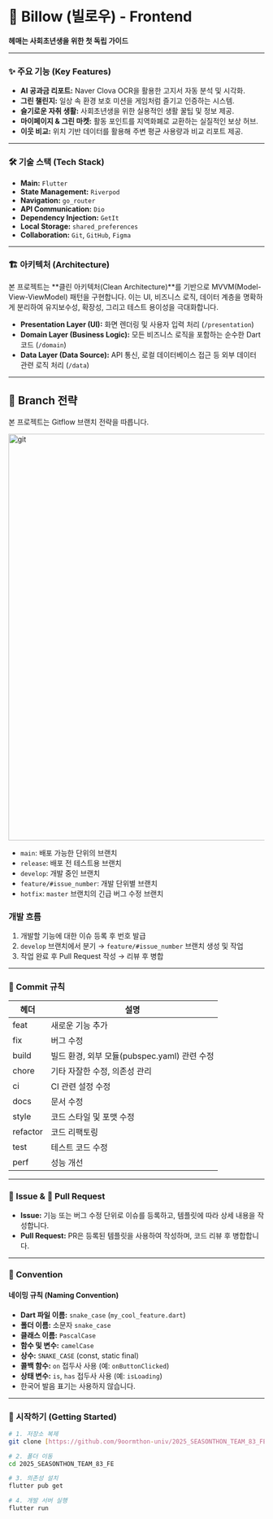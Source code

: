 # 🧾 Billow (빌로우) - Frontend

**헤매는 사회초년생을 위한 첫 독립 가이드**

---

### **✨ 주요 기능 (Key Features)**

- **AI 공과금 리포트:** Naver Clova OCR을 활용한 고지서 자동 분석 및 시각화.
- **그린 챌린지:** 일상 속 환경 보호 미션을 게임처럼 즐기고 인증하는 시스템.
- **슬기로운 자취 생활:** 사회초년생을 위한 실용적인 생활 꿀팁 및 정보 제공.
- **마이페이지 & 그린 마켓:** 활동 포인트를 지역화폐로 교환하는 실질적인 보상 허브.
- **이웃 비교:** 위치 기반 데이터를 활용해 주변 평균 사용량과 비교 리포트 제공.

---

### **🛠️ 기술 스택 (Tech Stack)**

- **Main:** `Flutter`
- **State Management:** `Riverpod`
- **Navigation:** `go_router`
- **API Communication:** `Dio`
- **Dependency Injection:** `GetIt`
- **Local Storage:** `shared_preferences`
- **Collaboration:** `Git`, `GitHub`, `Figma`

---

### **🏗️ 아키텍처 (Architecture)**

본 프로젝트는 **클린 아키텍처(Clean Architecture)**를 기반으로 MVVM(Model-View-ViewModel) 패턴을 구현합니다. 이는 UI, 비즈니스 로직, 데이터 계층을 명확하게 분리하여 유지보수성, 확장성, 그리고 테스트 용이성을 극대화합니다.

- **Presentation Layer (UI):** 화면 렌더링 및 사용자 입력 처리 (`/presentation`)
- **Domain Layer (Business Logic):** 모든 비즈니스 로직을 포함하는 순수한 Dart 코드 (`/domain`)
- **Data Layer (Data Source):** API 통신, 로컬 데이터베이스 접근 등 외부 데이터 관련 로직 처리 (`/data`)

---

## 🌿 Branch 전략

본 프로젝트는 Gitflow 브랜치 전략을 따릅니다.

<img width="600" height="800" alt="git" src="https://github.com/user-attachments/assets/6754c9a1-072e-4b74-b10d-a885f6887de4" />

- `main`: 배포 가능한 단위의 브랜치
- `release`: 배포 전 테스트용 브랜치
- `develop`: 개발 중인 브랜치
- `feature/#issue_number`: 개발 단위별 브랜치
- `hotfix`: `master` 브랜치의 긴급 버그 수정 브랜치

### 개발 흐름
1. 개발할 기능에 대한 이슈 등록 후 번호 발급  
2. `develop` 브랜치에서 분기 → `feature/#issue_number` 브랜치 생성 및 작업  
3. 작업 완료 후 Pull Request 작성 → 리뷰 후 병합  

---

### **📝 Commit 규칙**

| 헤더 | 설명 |
|---|---|
| feat | 새로운 기능 추가 |
| fix | 버그 수정 |
| build | 빌드 환경, 외부 모듈(pubspec.yaml) 관련 수정 |
| chore | 기타 자잘한 수정, 의존성 관리 |
| ci | CI 관련 설정 수정 |
| docs | 문서 수정 |
| style | 코드 스타일 및 포맷 수정 |
| refactor | 코드 리팩토링 |
| test | 테스트 코드 수정 |
| perf | 성능 개선 |

---

### **📌 Issue & 🔀 Pull Request**

- **Issue:** 기능 또는 버그 수정 단위로 이슈를 등록하고, 템플릿에 따라 상세 내용을 작성합니다.
- **Pull Request:** PR은 등록된 템플릿을 사용하여 작성하며, 코드 리뷰 후 병합합니다.

---

### **🎯 Convention**

#### **네이밍 규칙 (Naming Convention)**

- **Dart 파일 이름:** `snake_case` (`my_cool_feature.dart`)
- **폴더 이름:** 소문자 `snake_case`
- **클래스 이름:** `PascalCase`
- **함수 및 변수:** `camelCase`
- **상수:** `SNAKE_CASE` (const, static final)
- **콜백 함수:** `on` 접두사 사용 (예: `onButtonClicked`)
- **상태 변수:** `is`, `has` 접두사 사용 (예: `isLoading`)
- 한국어 발음 표기는 사용하지 않습니다.

---

### **🚀 시작하기 (Getting Started)**

```bash
# 1. 저장소 복제
git clone [https://github.com/9oormthon-univ/2025_SEASONTHON_TEAM_83_FE.git](https://github.com/9oormthon-univ/2025_SEASONTHON_TEAM_83_FE.git)

# 2. 폴더 이동
cd 2025_SEASONTHON_TEAM_83_FE

# 3. 의존성 설치
flutter pub get

# 4. 개발 서버 실행
flutter run
